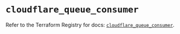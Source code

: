 # `cloudflare_queue_consumer`

Refer to the Terraform Registry for docs: [`cloudflare_queue_consumer`](https://registry.terraform.io/providers/cloudflare/cloudflare/5.6.0/docs/resources/queue_consumer).
